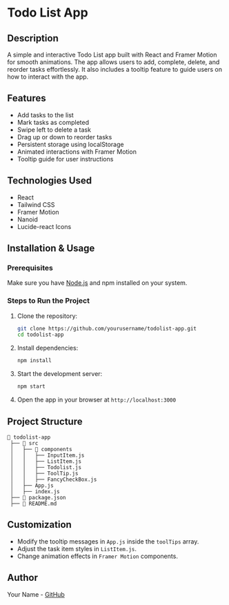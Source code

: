# Todo List App

## Description
A simple and interactive Todo List app built with React and Framer Motion for smooth animations. The app allows users to add, complete, delete, and reorder tasks effortlessly. It also includes a tooltip feature to guide users on how to interact with the app.

## Features
- Add tasks to the list
- Mark tasks as completed
- Swipe left to delete a task
- Drag up or down to reorder tasks
- Persistent storage using localStorage
- Animated interactions with Framer Motion
- Tooltip guide for user instructions

## Technologies Used
- React
- Tailwind CSS
- Framer Motion
- Nanoid
- Lucide-react Icons

## Installation & Usage

### Prerequisites
Make sure you have [Node.js](https://nodejs.org/) and npm installed on your system.

### Steps to Run the Project
1. Clone the repository:
   ```sh
   git clone https://github.com/yourusername/todolist-app.git
   cd todolist-app
   ```
2. Install dependencies:
   ```sh
   npm install
   ```
3. Start the development server:
   ```sh
   npm start
   ```
4. Open the app in your browser at `http://localhost:3000`

## Project Structure
```
📂 todolist-app
 ├── 📂 src
 │   ├── 📂 components
 │   │   ├── InputItem.js
 │   │   ├── ListItem.js
 │   │   ├── Todolist.js
 │   │   ├── ToolTip.js
 │   │   ├── FancyCheckBox.js
 │   ├── App.js
 │   ├── index.js
 ├── 📄 package.json
 ├── 📄 README.md
```

## Customization
- Modify the tooltip messages in `App.js` inside the `toolTips` array.
- Adjust the task item styles in `ListItem.js`.
- Change animation effects in `Framer Motion` components.


## Author
Your Name - [GitHub](https://github.com/Rishabh0-0)


